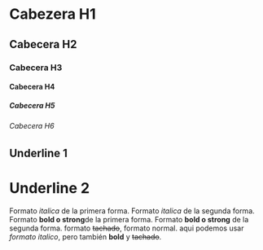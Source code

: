 # Cabezera H1
## Cabecera H2
### Cabecera H3
#### Cabecera H4
##### Cabecera H5
###### Cabecera H6


Underline 1
-----------

Underline 2
===========

Formato _italica_ de la primera forma.
Formato *italica* de la segunda forma.
Formato **bold o strong**de la primera forma.
Formato __bold o strong__ de la segunda forma.
formato ~~tachado~~, formato normal.
aqui podemos usar *formato italico*, pero también **bold** y ~~tachado~~.


